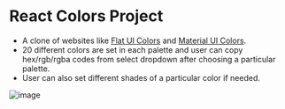 # React Colors Project

- A clone of websites like [Flat UI Colors](https://flatuicolors.com/) and [Material UI Colors](http://materialuicolors.co/?utm_source=launchers).
- 20 different colors are set in each palette and user can copy hex/rgb/rgba codes from select dropdown after choosing a particular palette.
- User can also set different shades of a particular color if needed.

![image](https://i.imgur.com/9x1F9At.png)


